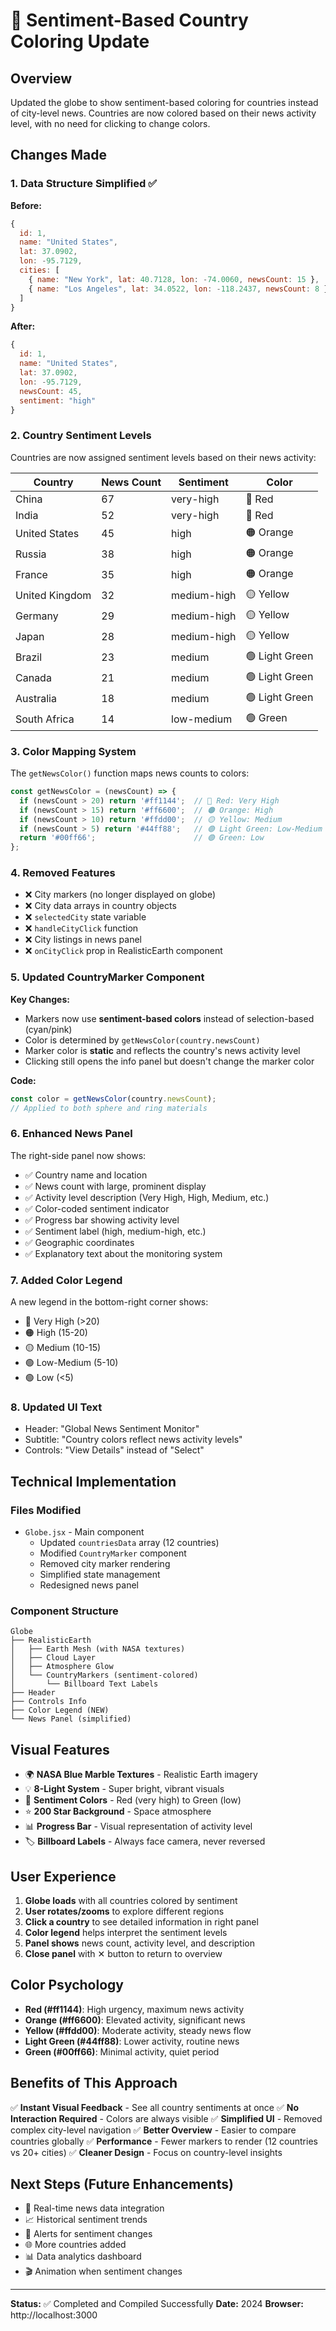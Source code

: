 # 🎨 Sentiment-Based Country Coloring Update

## Overview
Updated the globe to show sentiment-based coloring for countries instead of city-level news. Countries are now colored based on their news activity level, with no need for clicking to change colors.

## Changes Made

### 1. Data Structure Simplified ✅
**Before:**
```javascript
{
  id: 1, 
  name: "United States", 
  lat: 37.0902, 
  lon: -95.7129,
  cities: [
    { name: "New York", lat: 40.7128, lon: -74.0060, newsCount: 15 },
    { name: "Los Angeles", lat: 34.0522, lon: -118.2437, newsCount: 8 },
  ]
}
```

**After:**
```javascript
{
  id: 1, 
  name: "United States", 
  lat: 37.0902, 
  lon: -95.7129, 
  newsCount: 45, 
  sentiment: "high"
}
```

### 2. Country Sentiment Levels
Countries are now assigned sentiment levels based on their news activity:

| Country | News Count | Sentiment | Color |
|---------|------------|-----------|-------|
| China | 67 | very-high | 🔴 Red |
| India | 52 | very-high | 🔴 Red |
| United States | 45 | high | 🟠 Orange |
| Russia | 38 | high | 🟠 Orange |
| France | 35 | high | 🟠 Orange |
| United Kingdom | 32 | medium-high | 🟡 Yellow |
| Germany | 29 | medium-high | 🟡 Yellow |
| Japan | 28 | medium-high | 🟡 Yellow |
| Brazil | 23 | medium | 🟢 Light Green |
| Canada | 21 | medium | 🟢 Light Green |
| Australia | 18 | medium | 🟢 Light Green |
| South Africa | 14 | low-medium | 🟢 Green |

### 3. Color Mapping System
The `getNewsColor()` function maps news counts to colors:

```javascript
const getNewsColor = (newsCount) => {
  if (newsCount > 20) return '#ff1144';  // 🔴 Red: Very High
  if (newsCount > 15) return '#ff6600';  // 🟠 Orange: High
  if (newsCount > 10) return '#ffdd00';  // 🟡 Yellow: Medium
  if (newsCount > 5) return '#44ff88';   // 🟢 Light Green: Low-Medium
  return '#00ff66';                      // 🟢 Green: Low
};
```

### 4. Removed Features
- ❌ City markers (no longer displayed on globe)
- ❌ City data arrays in country objects
- ❌ `selectedCity` state variable
- ❌ `handleCityClick` function
- ❌ City listings in news panel
- ❌ `onCityClick` prop in RealisticEarth component

### 5. Updated CountryMarker Component
**Key Changes:**
- Markers now use **sentiment-based colors** instead of selection-based (cyan/pink)
- Color is determined by `getNewsColor(country.newsCount)`
- Marker color is **static** and reflects the country's news activity level
- Clicking still opens the info panel but doesn't change the marker color

**Code:**
```javascript
const color = getNewsColor(country.newsCount);
// Applied to both sphere and ring materials
```

### 6. Enhanced News Panel
The right-side panel now shows:
- ✅ Country name and location
- ✅ News count with large, prominent display
- ✅ Activity level description (Very High, High, Medium, etc.)
- ✅ Color-coded sentiment indicator
- ✅ Progress bar showing activity level
- ✅ Sentiment label (high, medium-high, etc.)
- ✅ Geographic coordinates
- ✅ Explanatory text about the monitoring system

### 7. Added Color Legend
A new legend in the bottom-right corner shows:
- 🔴 Very High (>20)
- 🟠 High (15-20)
- 🟡 Medium (10-15)
- 🟢 Low-Medium (5-10)
- 🟢 Low (<5)

### 8. Updated UI Text
- Header: "Global News Sentiment Monitor"
- Subtitle: "Country colors reflect news activity levels"
- Controls: "View Details" instead of "Select"

## Technical Implementation

### Files Modified
- `Globe.jsx` - Main component
  - Updated `countriesData` array (12 countries)
  - Modified `CountryMarker` component
  - Removed city marker rendering
  - Simplified state management
  - Redesigned news panel

### Component Structure
```
Globe
├── RealisticEarth
│   ├── Earth Mesh (with NASA textures)
│   ├── Cloud Layer
│   ├── Atmosphere Glow
│   └── CountryMarkers (sentiment-colored)
│       └── Billboard Text Labels
├── Header
├── Controls Info
├── Color Legend (NEW)
└── News Panel (simplified)
```

## Visual Features
- 🌍 **NASA Blue Marble Textures** - Realistic Earth imagery
- 💡 **8-Light System** - Super bright, vibrant visuals
- 🎨 **Sentiment Colors** - Red (very high) to Green (low)
- ⭐ **200 Star Background** - Space atmosphere
- 📊 **Progress Bar** - Visual representation of activity level
- 🏷️ **Billboard Labels** - Always face camera, never reversed

## User Experience
1. **Globe loads** with all countries colored by sentiment
2. **User rotates/zooms** to explore different regions
3. **Click a country** to see detailed information in right panel
4. **Color legend** helps interpret the sentiment levels
5. **Panel shows** news count, activity level, and description
6. **Close panel** with ✕ button to return to overview

## Color Psychology
- **Red (#ff1144)**: High urgency, maximum news activity
- **Orange (#ff6600)**: Elevated activity, significant news
- **Yellow (#ffdd00)**: Moderate activity, steady news flow
- **Light Green (#44ff88)**: Lower activity, routine news
- **Green (#00ff66)**: Minimal activity, quiet period

## Benefits of This Approach
✅ **Instant Visual Feedback** - See all country sentiments at once
✅ **No Interaction Required** - Colors are always visible
✅ **Simplified UI** - Removed complex city-level navigation
✅ **Better Overview** - Easier to compare countries globally
✅ **Performance** - Fewer markers to render (12 countries vs 20+ cities)
✅ **Cleaner Design** - Focus on country-level insights

## Next Steps (Future Enhancements)
- 🔄 Real-time news data integration
- 📈 Historical sentiment trends
- 🔔 Alerts for sentiment changes
- 🌐 More countries added
- 📊 Data analytics dashboard
- 🎬 Animation when sentiment changes

---

**Status:** ✅ Completed and Compiled Successfully
**Date:** 2024
**Browser:** http://localhost:3000
